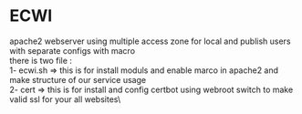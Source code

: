 # ECWI
apache2 webserver using multiple access zone  for local and publish users with separate configs with macro\
there is two file :\
1- ecwi.sh => this is for install moduls and enable marco in apache2 and make structure of our service usage\
2- cert => this is for install and config certbot using webroot switch to make valid ssl for your all websites\ 

